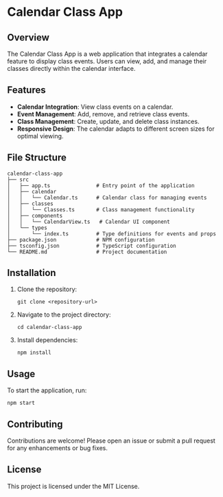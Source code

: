 # Calendar Class App

## Overview
The Calendar Class App is a web application that integrates a calendar feature to display class events. Users can view, add, and manage their classes directly within the calendar interface.

## Features
- **Calendar Integration**: View class events on a calendar.
- **Event Management**: Add, remove, and retrieve class events.
- **Class Management**: Create, update, and delete class instances.
- **Responsive Design**: The calendar adapts to different screen sizes for optimal viewing.

## File Structure
```
calendar-class-app
├── src
│   ├── app.ts               # Entry point of the application
│   ├── calendar
│   │   └── Calendar.ts      # Calendar class for managing events
│   ├── classes
│   │   └── Classes.ts       # Class management functionality
│   ├── components
│   │   └── CalendarView.ts   # Calendar UI component
│   └── types
│       └── index.ts         # Type definitions for events and props
├── package.json             # NPM configuration
├── tsconfig.json            # TypeScript configuration
└── README.md                # Project documentation
```

## Installation
1. Clone the repository:
   ```
   git clone <repository-url>
   ```
2. Navigate to the project directory:
   ```
   cd calendar-class-app
   ```
3. Install dependencies:
   ```
   npm install
   ```

## Usage
To start the application, run:
```
npm start
```

## Contributing
Contributions are welcome! Please open an issue or submit a pull request for any enhancements or bug fixes.

## License
This project is licensed under the MIT License.